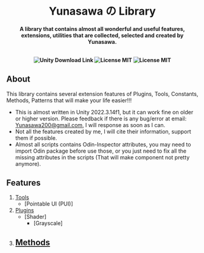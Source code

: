 <h1 align="center"> Yunasawa の Library </h1>

<h4 align="center"> A library that contains almost all wonderful and useful features, extensions, utilities that are collected, selected and created by Yunasawa. <br><br>

<p align="center">
 <img src="https://img.shields.io/badge/Unity-2022.3+-blue.svg" alt="Unity Download Link">
 <img src="https://img.shields.io/badge/License-MIT-red.svg" alt="License MIT">
 <img src="https://img.shields.io/badge/Contact-yunasawa200@gmail.com-purple.svg" alt="License MIT">
</p>

## About

This library contains several extension features of Plugins, Tools, Constants, Methods, Patterns that will make your life easier!!!

- This is almost written in Unity 2022.3.14f1, but it can work fine on older or higher version. Please feedback if there is any bug/error at email: Yunasawa200@gmail.com, I will response as soon as I can.
- Not all the features created by me, I will cite their information, support them if possible.  
- Almost all scripts contains Odin-Inspector attributes, you may need to import Odin package before use those, or you just need to fix all the missing attributes in the scripts (That will make component not pretty anymore).

## Features
1. [Tools]()
   - [Pointable UI (PUI)]
2. [Plugins]()
   - [Shader]
     - [Grayscale]
3. [Methods]()
   - 
